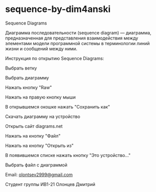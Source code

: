# sequence-by-dim4anski
Sequence Diagrams 

Диаграмма последовательности (sequence diagram) — диаграмма, предназначенная для представления взаимодействия между элементами модели программной системы в терминологии линий жизни и сообщений между ними.

Инструкция по открытию Sequence Diagrams:

Выбрать ветку

Выбрать диаграмму

Нажать кнопку "Raw"

Нажать на правую кнопку мыши

В открывшемся окошке нажать "Сохранить как"

Скачать диаграмму на устройство

Открыть сайт diagrams.net

Нажать на кнопку "Файл"

Нажать на кнопку "Открыть из"

В появившемся списке нажать кнопку "Это устройство..."

Выбрать файл с диаграммой

Email: olontsev2999@gmail.com

Студент группы ИВ1-21 Олонцев Дмитрий
